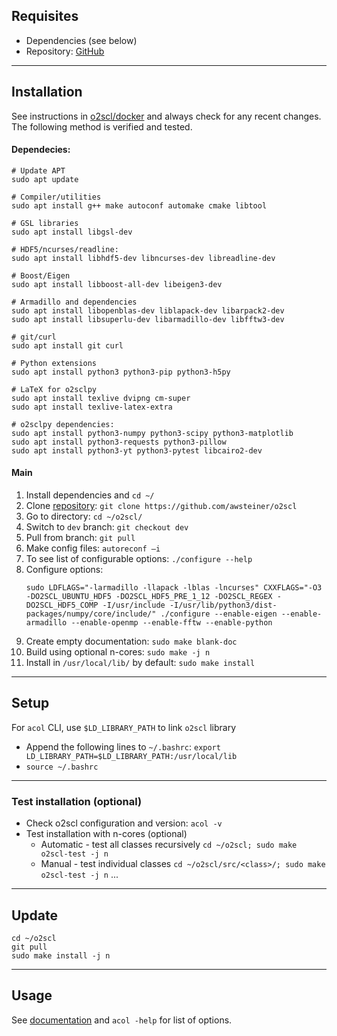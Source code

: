 ## Requisites
- Dependencies (see below) 
- Repository: [GitHub](./github.md)
___

## Installation 
See instructions in [o2scl/docker](https://github.com/awsteiner/o2scl/blob/main/docker/ubuntu_dev_full) and <span class="yellow">always check for any recent changes</span>. The following method is verified and tested.

#### Dependecies:
```
# Update APT 
sudo apt update

# Compiler/utilities 
sudo apt install g++ make autoconf automake cmake libtool

# GSL libraries
sudo apt install libgsl-dev

# HDF5/ncurses/readline: 
sudo apt install libhdf5-dev libncurses-dev libreadline-dev

# Boost/Eigen
sudo apt install libboost-all-dev libeigen3-dev

# Armadillo and dependencies
sudo apt install libopenblas-dev liblapack-dev libarpack2-dev
sudo apt install libsuperlu-dev libarmadillo-dev libfftw3-dev

# git/curl 
sudo apt install git curl

# Python extensions
sudo apt install python3 python3-pip python3-h5py

# LaTeX for o2sclpy
sudo apt install texlive dvipng cm-super
sudo apt install texlive-latex-extra

# o2sclpy dependencies: 
sudo apt install python3-numpy python3-scipy python3-matplotlib
sudo apt install python3-requests python3-pillow
sudo apt install python3-yt python3-pytest libcairo2-dev
```

#### Main
 1. Install dependencies and `cd ~/` 
 2. Clone [repository](https://github.com/awsteiner/o2scl): `git clone https://github.com/awsteiner/o2scl` 
 3. Go to directory: `cd ~/o2scl/` 
 4. Switch to `dev` branch: `git checkout dev`
 5. Pull from branch: `git pull`
 6. Make config files: `autoreconf –i` 
 7. To see list of configurable options: `./configure --help` 
 8. Configure options: 
    ```
    sudo LDFLAGS="-larmadillo -llapack -lblas -lncurses" CXXFLAGS="-O3 -DO2SCL_UBUNTU_HDF5 -DO2SCL_HDF5_PRE_1_12 -DO2SCL_REGEX -DO2SCL_HDF5_COMP -I/usr/include -I/usr/lib/python3/dist-packages/numpy/core/include/" ./configure --enable-eigen --enable-armadillo --enable-openmp --enable-fftw --enable-python
    ```
 6. Create empty documentation: `sudo make blank-doc` 
 7. Build using optional n-cores: `sudo make -j n` 
 8. Install in `/usr/local/lib/` by default: `sudo make install` 
___

## Setup
For `acol` CLI, use `$LD_LIBRARY_PATH` to link `o2scl` library
 - Append the following lines to `~/.bashrc`:
   `export LD_LIBRARY_PATH=$LD_LIBRARY_PATH:/usr/local/lib`
 - `source ~/.bashrc` 
___

### Test installation (optional)
 - Check o2scl configuration and version: `acol -v` 
 - Test installation with n-cores (optional)
   - Automatic - test all classes recursively
     `cd ~/o2scl; sudo make o2scl-test -j n` 
   - Manual - test individual classes
     `cd ~/o2scl/src/<class>/; sudo make o2scl-test -j n` ...
___

## Update 
```
cd ~/o2scl
git pull
sudo make install -j n
```
___

## Usage
See [documentation](https://neutronstars.utk.edu/code/o2scl/html/index.html) and `acol -help` for list of options. 